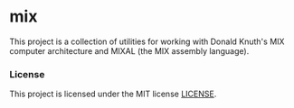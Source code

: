 # mix

This project is a collection of utilities for working with Donald Knuth's MIX
computer architecture and MIXAL (the MIX assembly language).

### License

This project is licensed under the MIT license [LICENSE](./LICENSE).
